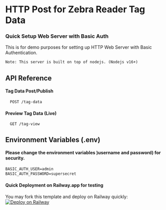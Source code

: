 
# HTTP Post for Zebra Reader Tag Data

### Quick Setup Web Server with Basic Auth

This is for demo purposes for setting up HTTP Web Server with Basic Authentication.

```txt
Note: This server is built on top of nodejs. (Nodejs v16+)
```



## API Reference

#### Tag Data Post/Publish
```http
  POST /tag-data
```

#### Preview Tag Data (Live)
```http
  GET /tag-view
```

## Environment Variables (.env)
#### Please change the environment variables )username and password) for security.
```txt
BASIC_AUTH_USER=admin
BASIC_AUTH_PASSWORD=supersecret
```

#### Quick Deployment on Railway.app for testing
You may fork this template and deploy on Railway quickly:
[![Deploy on Railway](https://railway.app/button.svg)](https://railway.app/template/naLkNn?referralCode=zEKVel)
